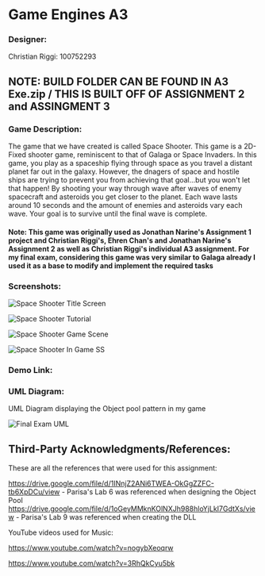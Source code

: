 # Game Engines A3

### Designer:

Christian Riggi: 100752293

## NOTE: BUILD FOLDER CAN BE FOUND IN A3 Exe.zip / THIS IS BUILT OFF OF ASSIGNMENT 2 and ASSINGMENT 3


### Game Description:
The game that we have created is called Space Shooter. This game is a 2D-Fixed shooter game, reminiscent to that of Galaga or Space Invaders. In this game, you play as a spaceship flying through space as you travel a distant planet far out in the galaxy. However, the dnagers of space and hostile ships are trying to prevent you from achieving that goal...but you won't let that happen! By shooting your way through wave after waves of enemy spacecraft and asteroids you get closer to the planet. Each wave lasts around 10 seconds and the amount of enemies and asteroids vary each wave. Your goal is to survive until the final wave is complete.

#### Note: This game was originally used as Jonathan Narine's Assignment 1 project and Christian Riggi's, Ehren Chan's and Jonathan Narine's Assignment 2 as well as Christian Riggi's individual A3 assignment. For my final exam, considering this game was very similar to Galaga already I used it as a base to modify and implement the required tasks

### Screenshots:

![Space Shooter Title Screen](https://user-images.githubusercontent.com/56273491/140454085-32bb1a1a-8f44-4f61-9317-d6e82e2bee4f.png)

![Space Shooter Tutorial ](https://user-images.githubusercontent.com/56273491/140454093-d753e577-b4e6-419b-8a36-33dea2b643eb.png)

![Space Shooter Game Scene](https://user-images.githubusercontent.com/56273491/140454102-e4f8436e-815d-45da-9be5-b6e6039d5250.png)

![Space Shooter In Game SS](https://user-images.githubusercontent.com/56273491/140454118-587b6b68-1169-4fee-8416-27533ec6b86b.png)

### Demo Link: 

### UML Diagram: 

UML Diagram displaying the Object pool pattern in my game

![Final Exam UML](https://user-images.githubusercontent.com/56273491/146615064-8ac07059-25a6-4ea5-8daa-75fe3c625900.png)

## Third-Party Acknowledgments/References:

These are all the references that were used for this assignment:

https://drive.google.com/file/d/1INnjZ2ANi6TWEA-OkGgZZFC-tb6XpDCu/view - Parisa's Lab 6 was referenced when designing the Object Pool
https://drive.google.com/file/d/1oGeyMMknKOlNXJh988hloYjLkI7GdtXs/view - Parisa's Lab 9 was referenced when creating the DLL

YouTube videos used for Music:

https://www.youtube.com/watch?v=nogybXeoqrw

https://www.youtube.com/watch?v=3RhQkCyu5bk

